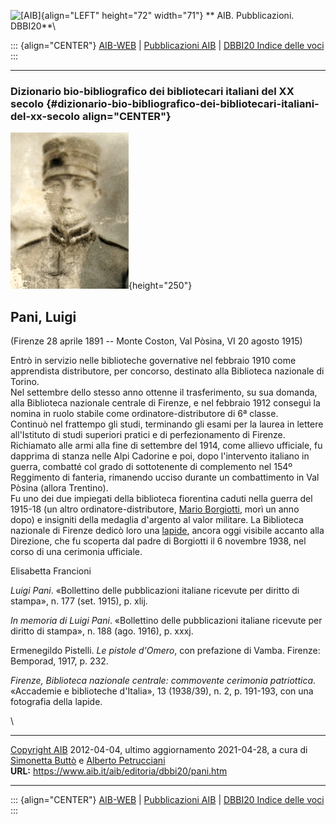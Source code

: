 ![\[AIB\]](/aib/wi/aibv72.gif){align="LEFT" height="72" width="71"}
** AIB. Pubblicazioni. DBBI20**\

::: {align="CENTER"}
[AIB-WEB](/) \| [Pubblicazioni AIB](/pubblicazioni/) \| [DBBI20 Indice
delle voci](dbbi20.htm)
:::

------------------------------------------------------------------------

### Dizionario bio-bibliografico dei bibliotecari italiani del XX secolo {#dizionario-bio-bibliografico-dei-bibliotecari-italiani-del-xx-secolo align="CENTER"}

![\[Ritratto\]](pani.jpg){height="250"}

## Pani, Luigi

(Firenze 28 aprile 1891 -- Monte Coston, Val Pòsina, VI 20 agosto 1915)

Entrò in servizio nelle biblioteche governative nel febbraio 1910 come
apprendista distributore, per concorso, destinato alla Biblioteca
nazionale di Torino.\
Nel settembre dello stesso anno ottenne il trasferimento, su sua
domanda, alla Biblioteca nazionale centrale di Firenze, e nel febbraio
1912 conseguì la nomina in ruolo stabile come ordinatore-distributore di
6ª classe.\
Continuò nel frattempo gli studi, terminando gli esami per la laurea in
lettere all\'Istituto di studi superiori pratici e di perfezionamento di
Firenze.\
Richiamato alle armi alla fine di settembre del 1914, come allievo
ufficiale, fu dapprima di stanza nelle Alpi Cadorine e poi, dopo
l\'intervento italiano in guerra, combatté col grado di sottotenente di
complemento nel 154º Reggimento di fanteria, rimanendo ucciso durante un
combattimento in Val Pòsina (allora Trentino).\
Fu uno dei due impiegati della biblioteca fiorentina caduti nella guerra
del 1915-18 (un altro ordinatore-distributore, [Mario
Borgiotti](borgiotti.htm), morì un anno dopo) e insigniti della medaglia
d\'argento al valor militare. La Biblioteca nazionale di Firenze dedicò
loro una [lapide](borgiotti2.jpg), ancora oggi visibile accanto alla
Direzione, che fu scoperta dal padre di Borgiotti il 6 novembre 1938,
nel corso di una cerimonia ufficiale.

Elisabetta Francioni

*Luigi Pani*. «Bollettino delle pubblicazioni italiane ricevute per
diritto di stampa», n. 177 (set. 1915), p. xlij.

*In memoria di Luigi Pani*. «Bollettino delle pubblicazioni italiane
ricevute per diritto di stampa», n. 188 (ago. 1916), p. xxxj.

Ermenegildo Pistelli. *Le pistole d\'Omero*, con prefazione di Vamba.
Firenze: Bemporad, 1917, p. 232.

*Firenze, Biblioteca nazionale centrale: commovente cerimonia
patriottica*. «Accademie e biblioteche d\'Italia», 13 (1938/39), n. 2,
p. 191-193, con una fotografia della lapide.

\

------------------------------------------------------------------------

[Copyright AIB](/su-questo-sito/dichiarazione-di-copyright-aib-web/)
2012-04-04, ultimo aggiornamento 2021-04-28, a cura di [Simonetta
Buttò](/aib/redazione3.htm) e [Alberto
Petrucciani](/su-questo-sito/redazione-aib-web/)\
**URL:** https://www.aib.it/aib/editoria/dbbi20/pani.htm

------------------------------------------------------------------------

::: {align="CENTER"}
[AIB-WEB](/) \| [Pubblicazioni AIB](/pubblicazioni/) \| [DBBI20 Indice
delle voci](dbbi20.htm)
:::
